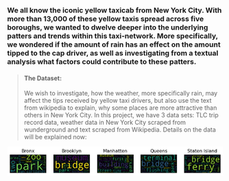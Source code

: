 ### We all know the iconic yellow taxicab from New York City. With more than 13,000 of these yellow taxis spread across five boroughs, we wanted to dwelve deeper into the underlying patters and trends within this taxi-network. More specifically, we wondered if the amount of rain has an effect on the amount tipped to the cap driver, as well as investigating from a textual analysis what factors could contribute to these patters.

>#### The Dataset: 
>We wish to investigate, how the weather, more specifically rain, may affect the tips received by yellow taxi drivers, but also use the text from wikipedia to explain, why some
>places are more attractive than others in New York City.
>In this project, we have 3 data sets: TLC trip record data, weather data in New York City scraped from wunderground and text scraped from Wikipedia. Details on the data will be
>explained now:

![Picture test](docs/assets/Wordclouds.png)
